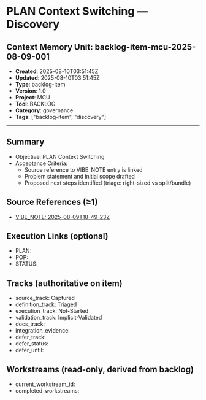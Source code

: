# PLAN Context Switching — Discovery

## Context Memory Unit: backlog-item-mcu-2025-08-09-001
- **Created**: 2025-08-10T03:51:45Z
- **Updated**: 2025-08-10T03:51:45Z
- **Type**: backlog-item
- **Version**: 1.0
- **Project**: MCU
- **Tool**: BACKLOG
- **Category**: governance
- **Tags**: ["backlog-item", "discovery"]

---

## Summary
- Objective: PLAN Context Switching
- Acceptance Criteria:
  - Source reference to VIBE_NOTE entry is linked
  - Problem statement and initial scope drafted
  - Proposed next steps identified (triage: right-sized vs split/bundle)

## Source References (≥1)
- [VIBE_NOTE: 2025-08-09T18-49-23Z](../../VIBE_NOTE.md#note-2025-08-09T18-49-23Z)

## Execution Links (optional)
- PLAN: 
- POP: 
- STATUS: 

## Tracks (authoritative on item)
- source_track: Captured
- definition_track: Triaged
- execution_track: Not-Started
- validation_track: Implicit-Validated
- docs_track: 
- integration_evidence: 
- defer_track: 
- defer_status: 
- defer_until: 

## Workstreams (read-only, derived from backlog)
- current_workstream_id: 
- completed_workstreams: 
